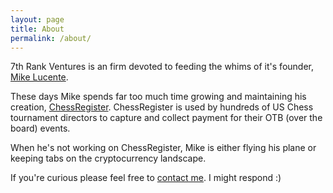 ```yaml
---
layout: page
title: About
permalink: /about/
---
```


7th Rank Ventures is an firm devoted to feeding the whims of it's founder, <a href="https://www.mikelucente.com" target="_blank">Mike Lucente</a>.

These days Mike spends far too much time growing and maintaining his creation, <a href="https://www.chessregister.com" target="_blank">ChessRegister</a>.
ChessRegister is used by hundreds of US Chess tournament directors to capture and collect payment
for their OTB (over the board) events.

When he's not working on ChessRegister, Mike is either flying his plane or keeping tabs on the
cryptocurrency landscape.

If you're curious please feel free to <a href="mailto:ml@7thRank.com">contact me</a>. I might respond :)

